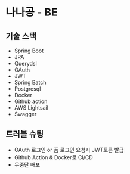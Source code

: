 # 나나공 - BE
## 기술 스택
- Spring Boot
- JPA
- Querydsl
- OAuth
- JWT
- Spring Batch
- Postgresql
- Docker
- Github action
- AWS Lightsail
- Swagger

## 트러블 슈팅
- OAuth 로그인 or 폼 로그인 요청시 JWT토큰 발급
- Github Action & Docker로 CI/CD
- 무중단 배포
